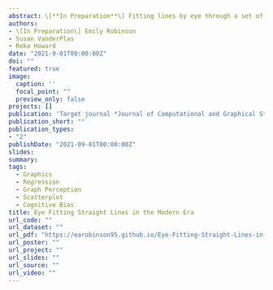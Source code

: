 ```yaml
---
abstract: \[**In Preparation**\] Fitting lines by eye through a set of points has been explored since the 20th century. Common methods of fitting trends by eye involve maneuvering a string, black thread, or ruler until the fit is suitable, then drawing the line through the set of points. In 2015, the New York Times introduced an interactive feature, called 'You Draw It'. Readers are asked to input their own assumptions about various metrics and compare how these assumptions relate to reality. The New York Times team utilizes Data Driven Documents (D3) that allows readers to predict these metrics by drawing a line on their computer screen with their computer mouse. In my research, I established ‘You Draw It’ as a method for graphical testing by adapting the New York Times feature. I recruited participants via crowdsourcing websites and replicated the study found in Eye Fitting Straight Lines (Mosteller et al., 1981). Participants were directed to an RShiny application link and shown points following a linear trend and asked to draw a line through the data points using their computer mouse; task plots were generated using the r2d3 package in R statistical software. A linear mixed model and a generalized additive mixed model were used to determine the relationship between the participants drawn points and the best fit lines. Results from my study were consistent with those found in the previous study; when shown points following a linear trend, participants tended to fit the slope of the first principal component over the slope of the least-squares regression line. This trend was most prominent when shown data simulated with larger variances. The reproducibility of these results serves as evidence of the reliability of the you draw it method. Future work is necessary to implement the 'You Draw It' tool as a method of testing graphics. 
authors:
- \[In Preparation\] Emily Robinson
- Susan VanderPlas
- Reka Howard
date: "2021-9-01T00:00:00Z"
doi: ""
featured: true
image:
  caption: ''
  focal_point: ""
  preview_only: false
projects: []
publication: 'Target journal *Journal of Computational and Graphical Statistics*'
publication_short: ""
publication_types:
- "2"
publishDate: "2021-09-01T00:00:00Z"
slides:
summary: 
tags:
  - Graphics
  - Regression
  - Graph Perception
  - Scatterplot
  - Cognitive Bias
title: Eye Fitting Straight Lines in the Modern Era
url_code: ""
url_dataset: ""
url_pdf: "https://earobinson95.github.io/Eye-Fitting-Straight-Lines-in-the-Modern-Era/Eye-Fitting-Straight-Lines-in-the-Modern-Era.pdf"
url_poster: ""
url_project: ""
url_slides: ""
url_source: ""
url_video: ""
---
```


